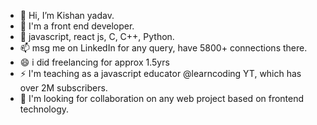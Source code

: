 - 👋 Hi, I’m Kishan yadav.
- 🌱 I'm a front end developer.
- 💞️ javascript, react js, C, C++, Python.
- 📫 msg me on LinkedIn for any query, have 5800+ connections there.
- 😄 i did freelancing for approx 1.5yrs
- ⚡ I'm teaching as a javascript educator @learncoding YT,
     which has over 2M subscribers.
- 📝 I'm looking for collaboration on any web project
     based on frontend technology.
